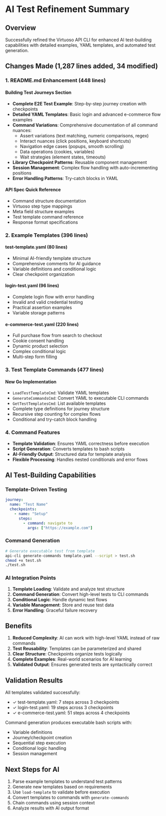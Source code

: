 # AI Test Refinement Summary

## Overview
Successfully refined the Virtuoso API CLI for enhanced AI test-building capabilities with detailed examples, YAML templates, and automated test generation.

## Changes Made (1,287 lines added, 34 modified)

### 1. README.md Enhancement (448 lines)
#### Building Test Journeys Section
- **Complete E2E Test Example**: Step-by-step journey creation with checkpoints
- **Detailed YAML Templates**: Basic login and advanced e-commerce flow examples
- **Command Variations**: Comprehensive documentation of all command nuances:
  - Assert variations (text matching, numeric comparisons, regex)
  - Interact nuances (click positions, keyboard shortcuts)
  - Navigation edge cases (popups, smooth scrolling)
  - Data operations (cookies, variables)
  - Wait strategies (element states, timeouts)
- **Library Checkpoint Patterns**: Reusable component management
- **Session Management**: Complex flow handling with auto-incrementing positions
- **Error Handling Patterns**: Try-catch blocks in YAML

#### API Spec Quick Reference
- Command structure documentation
- Virtuoso step type mappings
- Meta field structure examples
- Test template command reference
- Response format specifications

### 2. Example Templates (396 lines)
#### test-template.yaml (80 lines)
- Minimal AI-friendly template structure
- Comprehensive comments for AI guidance
- Variable definitions and conditional logic
- Clear checkpoint organization

#### login-test.yaml (96 lines)
- Complete login flow with error handling
- Invalid and valid credential testing
- Practical assertion examples
- Variable storage patterns

#### e-commerce-test.yaml (220 lines)
- Full purchase flow from search to checkout
- Cookie consent handling
- Dynamic product selection
- Complex conditional logic
- Multi-step form filling

### 3. Test Template Commands (477 lines)
#### New Go Implementation
- `LoadTestTemplateCmd`: Validate YAML templates
- `GenerateCommandsCmd`: Convert YAML to executable CLI commands
- `GetTestTemplatesCmd`: List available templates
- Complete type definitions for journey structure
- Recursive step counting for complex flows
- Conditional and try-catch block handling

### 4. Command Features
- **Template Validation**: Ensures YAML correctness before execution
- **Script Generation**: Converts templates to bash scripts
- **AI-Friendly Output**: Structured data for template analysis
- **Flexible Processing**: Handles nested conditionals and error flows

## AI Test-Building Capabilities

### Template-Driven Testing
```yaml
journey:
  name: "Test Name"
  checkpoints:
    - name: "Setup"
      steps:
        - command: navigate to
          args: ["https://example.com"]
```

### Command Generation
```bash
# Generate executable test from template
api-cli generate-commands template.yaml --script > test.sh
chmod +x test.sh
./test.sh
```

### AI Integration Points
1. **Template Loading**: Validate and analyze test structure
2. **Command Generation**: Convert high-level tests to CLI commands
3. **Conditional Logic**: Handle dynamic test flows
4. **Variable Management**: Store and reuse test data
5. **Error Handling**: Graceful failure recovery

## Benefits

1. **Reduced Complexity**: AI can work with high-level YAML instead of raw commands
2. **Test Reusability**: Templates can be parameterized and shared
3. **Clear Structure**: Checkpoints organize tests logically
4. **Complete Examples**: Real-world scenarios for AI learning
5. **Validated Output**: Ensures generated tests are syntactically correct

## Validation Results

All templates validated successfully:
- ✓ test-template.yaml: 7 steps across 3 checkpoints
- ✓ login-test.yaml: 19 steps across 3 checkpoints  
- ✓ e-commerce-test.yaml: 51 steps across 4 checkpoints

Command generation produces executable bash scripts with:
- Variable definitions
- Journey/checkpoint creation
- Sequential step execution
- Conditional logic handling
- Session management

## Next Steps for AI

1. Parse example templates to understand test patterns
2. Generate new templates based on requirements
3. Use `load-template` to validate before execution
4. Convert templates to commands with `generate-commands`
5. Chain commands using session context
6. Analyze results with AI output format